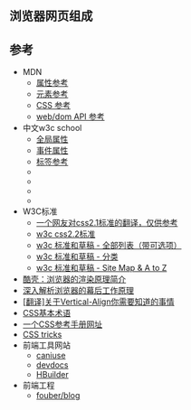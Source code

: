 
## 浏览器网页组成

## 参考

- MDN
    - [属性参考](https://developer.mozilla.org/zh-CN/docs/Web/HTML/Attributes)
    - [元素参考](https://developer.mozilla.org/zh-CN/docs/Web/HTML/Element)
    - [CSS 参考](https://developer.mozilla.org/zh-CN/docs/Web/CSS/Reference)
    - [web/dom API 参考](https://developer.mozilla.org/zh-CN/docs/Web/API)
- 中文w3c school
    - [全局属性](http://www.w3school.com.cn/tags/html_ref_standardattributes.asp)
    - [事件属性](http://www.w3school.com.cn/tags/html_ref_eventattributes.asp)
    - [标签参考](http://www.w3school.com.cn/tags/html_ref_byfunc.asp)
    - []()
    - []()
    - []()
    - []()
- W3C标准
    - [一个网友对css2.1标准的翻译，仅供参考](http://www.ayqy.net/doc/css2-1/cover.html#minitoc)
    - [w3c css2.2标准](https://www.w3.org/TR/CSS22)
    - [w3c 标准和草稿 - 全部列表（带可选项）](https://www.w3.org/TR)
    - [w3c 标准和草稿 - 分类](https://www.w3.org/standards/)
    - [w3c 标准和草稿 - Site Map & A to Z](https://www.w3.org/Consortium/siteindex.html)
- [酷壳：浏览器的渲染原理简介](https://coolshell.cn/articles/9666.html)
- [深入解析浏览器的幕后工作原理](https://www.cnblogs.com/lhb25/p/how-browsers-work.html)
- [[翻译]关于Vertical-Align你需要知道的事情](https://segmentfault.com/a/1190000002668492)
- [CSS基本术语](https://zhuanlan.zhihu.com/p/20844838)
- [一个CSS参考手册网址](http://css.doyoe.com/)
- [CSS tricks](https://css-tricks.com/)
- 前端工具网站
    - [caniuse](https://caniuse.com/)
    - [devdocs](http://devdocs.io/)
    - [HBuilder](http://www.dcloud.io/)
- 前端工程
    - [fouber/blog](https://github.com/fouber/blog/issues/10)
